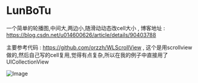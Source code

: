# LunBoTu
一个简单的轮播图,中间大,两边小,随滑动动态改cell大小 , 博客地址 : https://blog.csdn.net/u014600626/article/details/90403788

主要参考代码 : https://github.com/orzzh/WLScrollView , 这个是用scrollview做的,然后自己写的cell复用,觉得有点复杂,所以在我的例子中直接用了UICollectionView


![Image](https://raw.githubusercontent.com/guochaoshun/LunBoTu/master/QQ20190521.gif)






